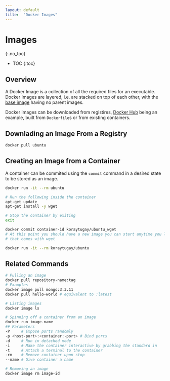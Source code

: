 ```yaml
---
layout: default
title:  "Docker Images"
---
```


# Images
{:.no_toc}

* TOC
{:toc}

## Overview
A Docker Image is a collection of all the required files for an executable. Docker Images are layered, i.e. are stacked on top of each other, with the [base image](https://hub.docker.com/search?category=base&source=verified&type=image) having no parent images.

Docker images can be downloaded from registires, [Docker Hub](https://hub.docker.com) being an example, built from `Dockerfile`s or from existing containers.

## Downlading an Image From a Registry

```bash
docker pull ubuntu
```

## Creating an Image from a Container
A container can be commited using the `commit` command in a desired state to be stored as an image.

```bash
docker run -it --rm ubuntu

# Run the following inside the container
apt-get update
apt-get install -y wget

# Stop the container by exiting
exit 

docker commit container-id koraytugay/ubuntu_wget
# At this point you should have a new image you can start anytime you like
# that comes with wget

docker run -it --rm koraytugay/ubuntu
```

## Related Commands
```bash
# Pulling an image
docker pull repository-name:tag
# Examples
docker image pull mongo:3.3.11
docker pull hello-world # equivalent to :latest

# Listing images
docker image ls

# Spinning off a container from an image
docker run image-name
## Parameters
-P     # Expose ports randomly
-p <host-port>:<container:-port> # Bind ports
-d     # Run in detached mode
-i     # Make the container interactive by grabbing the standard in
-t     # Attach a terminal to the container
-rm    # Remove container upon stop
--name # Give container a name

# Removing an image
docker image rm image-id
```
